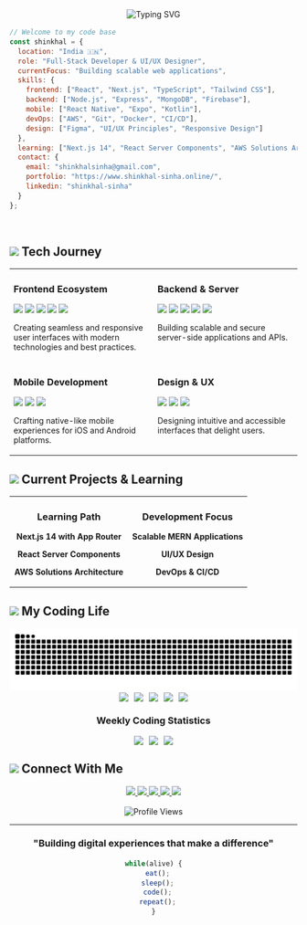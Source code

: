 <div align="center">
  <img src="https://readme-typing-svg.herokuapp.com?font=Fira+Code&size=30&duration=3000&pause=1000&color=0366D6&center=true&vCenter=true&width=600&lines=SHINKHAL+SINHA;Full-Stack+Developer+%26+Designer;Creating+Digital+Experiences" alt="Typing SVG" />
</div>

```javascript
// Welcome to my code base
const shinkhal = {
  location: "India 🇮🇳",
  role: "Full-Stack Developer & UI/UX Designer",
  currentFocus: "Building scalable web applications",
  skills: {
    frontend: ["React", "Next.js", "TypeScript", "Tailwind CSS"],
    backend: ["Node.js", "Express", "MongoDB", "Firebase"],
    mobile: ["React Native", "Expo", "Kotlin"],
    devOps: ["AWS", "Git", "Docker", "CI/CD"],
    design: ["Figma", "UI/UX Principles", "Responsive Design"]
  },
  learning: ["Next.js 14", "React Server Components", "AWS Solutions Architecture"],
  contact: {
    email: "shinkhalsinha@gmail.com",
    portfolio: "https://www.shinkhal-sinha.online/",
    linkedin: "shinkhal-sinha"
  }
};
```

<br>

## <img src="https://media2.giphy.com/media/QssGEmpkyEOhBCb7e1/giphy.gif?cid=ecf05e47a0n3gi1bfqntqmob8g9aid1oyj2wr3ds3mg700bl&rid=giphy.gif" width="25"> Tech Journey

<table>
  <tr>
    <td valign="top" width="50%">
      <h3>Frontend Ecosystem</h3>
      <p>
        <img src="https://img.shields.io/badge/React-61DAFB?style=flat-square&logo=react&logoColor=black" />
        <img src="https://img.shields.io/badge/Next.js-000000?style=flat-square&logo=next.js&logoColor=white" />
        <img src="https://img.shields.io/badge/Tailwind-38B2AC?style=flat-square&logo=tailwind-css&logoColor=white" />
        <img src="https://img.shields.io/badge/TypeScript-3178C6?style=flat-square&logo=typescript&logoColor=white" />
        <img src="https://img.shields.io/badge/Redux-764ABC?style=flat-square&logo=redux&logoColor=white" />
      </p>
      <p>Creating seamless and responsive user interfaces with modern technologies and best practices.</p>
    </td>
    <td valign="top" width="50%">
      <h3>Backend & Server</h3>
      <p>
        <img src="https://img.shields.io/badge/Node.js-339933?style=flat-square&logo=node.js&logoColor=white" />
        <img src="https://img.shields.io/badge/Express-000000?style=flat-square&logo=express&logoColor=white" />
        <img src="https://img.shields.io/badge/MongoDB-47A248?style=flat-square&logo=mongodb&logoColor=white" />
        <img src="https://img.shields.io/badge/Firebase-FFCA28?style=flat-square&logo=firebase&logoColor=black" />
        <img src="https://img.shields.io/badge/AWS-232F3E?style=flat-square&logo=amazon-aws&logoColor=white" />
      </p>
      <p>Building scalable and secure server-side applications and APIs.</p>
    </td>
  </tr>
  <tr>
    <td valign="top">
      <h3>Mobile Development</h3>
      <p>
        <img src="https://img.shields.io/badge/React_Native-61DAFB?style=flat-square&logo=react&logoColor=black" />
        <img src="https://img.shields.io/badge/Expo-000020?style=flat-square&logo=expo&logoColor=white" />
        <img src="https://img.shields.io/badge/Kotlin-0095D5?style=flat-square&logo=kotlin&logoColor=white" />
      </p>
      <p>Crafting native-like mobile experiences for iOS and Android platforms.</p>
    </td>
    <td valign="top">
      <h3>Design & UX</h3>
      <p>
        <img src="https://img.shields.io/badge/Figma-F24E1E?style=flat-square&logo=figma&logoColor=white" />
        <img src="https://img.shields.io/badge/UI/UX-FF61F6?style=flat-square&logo=adobe&logoColor=white" />
        <img src="https://img.shields.io/badge/Responsive-025E8C?style=flat-square&logo=google-chrome&logoColor=white" />
      </p>
      <p>Designing intuitive and accessible interfaces that delight users.</p>
    </td>
  </tr>
</table>

## <img src="https://media.giphy.com/media/iY8CRBdQXODJSCERIr/giphy.gif" width="25"> Current Projects & Learning

<div align="center">
  <table>
    <tr>
      <td width="50%">
        <h3 align="center">Learning Path</h3>
        <div align="center">
          <p><strong>Next.js 14 with App Router</strong></p>
          <p><strong>React Server Components</strong></p>
          <p><strong>AWS Solutions Architecture</strong></p>
        </div>
      </td>
      <td width="50%">
        <h3 align="center">Development Focus</h3>
        <div align="center">
          <p><strong>Scalable MERN Applications</strong></p>
          <p><strong>UI/UX Design</strong></p>
          <p><strong>DevOps & CI/CD</strong></p>
        </div>                  
      </td>
    </tr>
  </table>
</div>

## <img src="https://media.giphy.com/media/cj87CxfRtrUifF3Ryk/giphy.gif" width="25"> My Coding Life

<div align="center">
  <img src="https://raw.githubusercontent.com/shinkhal/shinkhal/output/github-contribution-grid-snake-dark.svg" alt="Snake animation" />
</div>

<div align="center">
  <div style="display: flex; justify-content: center; gap: 10px; flex-wrap: wrap;">
    <img src="https://img.shields.io/badge/TypeScript-50%25-3178C6?style=for-the-badge&logo=typescript&logoColor=white" />
    <img src="https://img.shields.io/badge/JavaScript-30%25-F7DF1E?style=for-the-badge&logo=javascript&logoColor=black" />
    <img src="https://img.shields.io/badge/React-10%25-61DAFB?style=for-the-badge&logo=react&logoColor=black" />
    <img src="https://img.shields.io/badge/CSS-5%25-1572B6?style=for-the-badge&logo=css3&logoColor=white" />
    <img src="https://img.shields.io/badge/Other-5%25-607D8B?style=for-the-badge" />
  </div>
</div>

<div align="center">
  <h3>Weekly Coding Statistics</h3>
  <div style="display: flex; justify-content: center; gap: 10px; flex-wrap: wrap;">
    <img src="https://img.shields.io/badge/VSCode-40_hrs-007ACC?style=for-the-badge&logo=visual-studio-code&logoColor=white" />
    <img src="https://img.shields.io/badge/Projects-5_Active-FF6F61?style=for-the-badge&logo=github&logoColor=white" />
    <img src="https://img.shields.io/badge/Commits-32_Weekly-0366D6?style=for-the-badge&logo=git&logoColor=white" />
  </div>
</div>

## <img src="https://media.giphy.com/media/LnQjpWaON8nhr21vNW/giphy.gif" width="25"> Connect With Me

<div align="center">
  <a href="https://www.linkedin.com/in/shinkhal-sinha">
    <img src="https://img.shields.io/badge/-LinkedIn-0077B5?style=for-the-badge&logo=linkedin&logoColor=white" />
  </a>
  <a href="mailto:shinkhalsinha@gmail.com">
    <img src="https://img.shields.io/badge/-Email-D14836?style=for-the-badge&logo=gmail&logoColor=white" />
  </a>
  <a href="https://www.shinkhal-sinha.online/">
    <img src="https://img.shields.io/badge/-Portfolio-000000?style=for-the-badge&logo=react&logoColor=white" />
  </a>
  <a href="https://instagram.com/shinkhal_sinha_">
    <img src="https://img.shields.io/badge/-Instagram-E4405F?style=for-the-badge&logo=instagram&logoColor=white" />
  </a>
  <a href="https://stackoverflow.com/users/20679674/shinkhal-sinha">
    <img src="https://img.shields.io/badge/-Stack%20Overflow-FE7A16?style=for-the-badge&logo=stack-overflow&logoColor=white" />
  </a>
</div>

<br>

<div align="center">
  <img src="https://komarev.com/ghpvc/?username=shinkhal&style=for-the-badge&color=blue" alt="Profile Views" />
</div>

---

<div align="center">
  
### "Building digital experiences that make a difference"

```javascript
while(alive) {
  eat();
  sleep();
  code();
  repeat();
}
```

</div>
